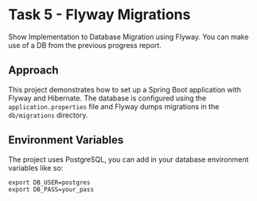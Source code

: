 # Task 5 - Flyway Migrations

Show Implementation to Database Migration using Flyway. You can make use of a DB from the previous progress report.

## Approach

This project demonstrates how to set up a Spring Boot application with Flyway and Hibernate. The database is configured using the `application.properties` file and Flyway dumps migrations in the `db/migrations` directory.

## Environment Variables

The project uses PostgreSQL, you can add in your database environment variables like so:

```shell
export DB_USER=postgres
export DB_PASS=your_pass
```